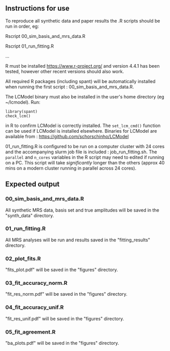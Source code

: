 ## Instructions for use

To reproduce all synthetic data and paper results the .R scripts should be run in order, eg:

Rscript 00_sim_basis_and_mrs_data.R

Rscript 01_run_fitting.R

...

R must be installed <https://www.r-project.org/> and version 4.4.1 has been
tested, however other recent versions should also work.

All required R packages (including spant) will be automatically installed when
running the first script : 00_sim_basis_and_mrs_data.R.

The LCModel binary must also be installed in the user's home directory
(eg ~/lcmodel). Run:

```
library(spant)
check_lcm() 
```

in R to confirm LCModel is correctly installed. The `set_lcm_cmd()` function can
be used if LCModel is installed elsewhere. Binaries for LCModel are available
from : <https://github.com/schorschinho/LCModel>

01_run_fitting.R is configured to be run on a computer cluster with 24 cores and
the accompanying slurm job file is included : job_run_fitting.sh. The `parallel`
and `n_cores` variables in the R script may need to edited if running on a PC.
This script will take *significantly* longer than the others (approx 40 mins on 
a modern cluster running in parallel across 24 cores).

## Expected output

### 00_sim_basis_and_mrs_data.R

All synthetic MRS data, basis set and true amplitudes will be saved in the
"synth_data" directory.

### 01_run_fitting.R

All MRS analyses will be run and results saved in the "fitting_results"
directory.

### 02_plot_fits.R

"fits_plot.pdf" will be saved in the "figures" directory.

### 03_fit_accuracy_norm.R

"fit_res_norm.pdf" will be saved in the "figures" directory.

### 04_fit_accuracy_unif.R

"fit_res_unif.pdf" will be saved in the "figures" directory.

### 05_fit_agreement.R

"ba_plots.pdf" will be saved in the "figures" directory.
